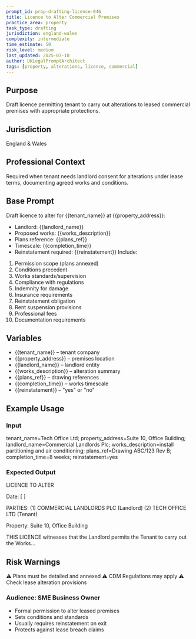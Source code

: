 ```yaml
---
prompt_id: prop-drafting-licence-046
title: Licence to Alter Commercial Premises
practice_area: property
task_type: drafting
jurisdiction: england-wales
complexity: intermediate
time_estimate: 50
risk_level: medium
last_updated: 2025-07-10
author: UKLegalPromptArchitect
tags: [property, alterations, licence, commercial]
---
```


## Purpose
Draft licence permitting tenant to carry out alterations to leased commercial premises with appropriate protections.

## Jurisdiction
England & Wales

## Professional Context
Required when tenant needs landlord consent for alterations under lease terms, documenting agreed works and conditions.

## Base Prompt
Draft licence to alter for {{tenant_name}} at {{property_address}}:
- Landlord: {{landlord_name}}
- Proposed works: {{works_description}}
- Plans reference: {{plans_ref}}
- Timescale: {{completion_time}}
- Reinstatement required: {{reinstatement}}
Include:
1. Permission scope (plans annexed)
2. Conditions precedent
3. Works standards/supervision
4. Compliance with regulations
5. Indemnity for damage
6. Insurance requirements
7. Reinstatement obligation
8. Rent suspension provisions
9. Professional fees
10. Documentation requirements

## Variables
- {{tenant_name}} – tenant company
- {{property_address}} – premises location
- {{landlord_name}} – landlord entity
- {{works_description}} – alteration summary
- {{plans_ref}} – drawing references
- {{completion_time}} – works timescale
- {{reinstatement}} – "yes" or "no"

## Example Usage
### Input
tenant_name=Tech Office Ltd; property_address=Suite 10, Office Building; landlord_name=Commercial Landlords Plc; works_description=install partitioning and air conditioning; plans_ref=Drawing ABC/123 Rev B; completion_time=8 weeks; reinstatement=yes

### Expected Output
LICENCE TO ALTER

Date: [  ]

PARTIES:
(1) COMMERCIAL LANDLORDS PLC (Landlord)
(2) TECH OFFICE LTD (Tenant)

Property: Suite 10, Office Building

THIS LICENCE witnesses that the Landlord permits the Tenant to carry out the Works...

## Risk Warnings
⚠️ Plans must be detailed and annexed
⚠️ CDM Regulations may apply
⚠️ Check lease alteration provisions

### Audience: SME Business Owner
- Formal permission to alter leased premises
- Sets conditions and standards
- Usually requires reinstatement on exit
- Protects against lease breach claims
